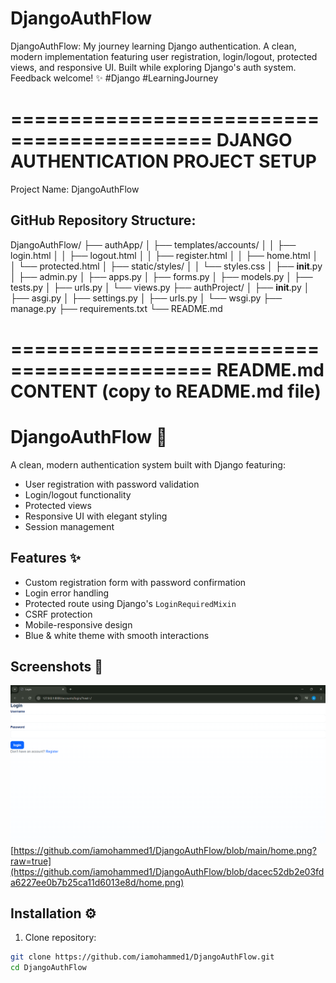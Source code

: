 # DjangoAuthFlow
 DjangoAuthFlow: My journey learning Django authentication. A clean, modern implementation featuring user registration, login/logout, protected views, and responsive UI. Built while exploring Django's auth system. Feedback welcome! ✨ #Django #LearningJourney

===========================================
DJANGO AUTHENTICATION PROJECT SETUP
===========================================

Project Name: DjangoAuthFlow

GitHub Repository Structure:
----------------------------
DjangoAuthFlow/
├── authApp/
│   ├── templates/accounts/
│   │   ├── login.html
│   │   ├── logout.html
│   │   ├── register.html
│   │   ├── home.html
│   │   └── protected.html
│   ├── static/styles/
│   │   └── styles.css
│   ├── __init__.py
│   ├── admin.py
│   ├── apps.py
│   ├── forms.py
│   ├── models.py
│   ├── tests.py
│   ├── urls.py
│   └── views.py
├── authProject/
│   ├── __init__.py
│   ├── asgi.py
│   ├── settings.py
│   ├── urls.py
│   └── wsgi.py
├── manage.py
├── requirements.txt
└── README.md

===========================================
README.md CONTENT (copy to README.md file)
===========================================

# DjangoAuthFlow 🔐

A clean, modern authentication system built with Django featuring:
- User registration with password validation
- Login/logout functionality
- Protected views
- Responsive UI with elegant styling
- Session management

## Features ✨
- Custom registration form with password confirmation
- Login error handling
- Protected route using Django's `LoginRequiredMixin`
- CSRF protection
- Mobile-responsive design
- Blue & white theme with smooth interactions

## Screenshots 📸

![image alt](https://github.com/iamohammed1/DjangoAuthFlow/blob/3d27b57c408484e758c08d0b2ba7498f4fcb42a2/log-in.png)
[https://github.com/iamohammed1/DjangoAuthFlow/blob/main/home.png?raw=true](https://github.com/iamohammed1/DjangoAuthFlow/blob/dacec52db2e03fda6227ee0b7b25ca11d6013e8d/home.png)


## Installation ⚙️
1. Clone repository:
```bash
git clone https://github.com/iamohammed1/DjangoAuthFlow.git
cd DjangoAuthFlow
